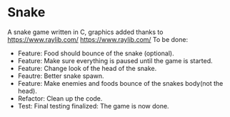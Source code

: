 # Snake
A snake game written in C, graphics added thanks to https://www.raylib.com/
https://www.raylib.com/
To be done:
- Feature:  Food should bounce of the snake (optional).
- Feature:  Make sure everything is paused until the game is started.
- Feature:  Change look of the head of the snake. 
- Feautre:  Better snake spawn.
- Feature:  Make enemies and foods bounce of the snakes body(not the head).
- Refactor: Clean up the code.
- Test:     Final testing 
finalized:  The game is now done. 
